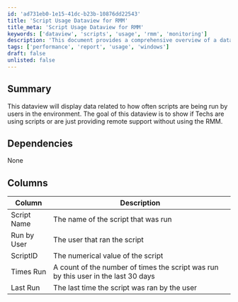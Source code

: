 ```yaml
---
id: 'ad731eb0-1e15-41dc-b23b-10876dd22543'
title: 'Script Usage Dataview for RMM'
title_meta: 'Script Usage Dataview for RMM'
keywords: ['dataview', 'scripts', 'usage', 'rmm', 'monitoring']
description: 'This document provides a comprehensive overview of a dataview designed to display data related to the frequency of script execution by users within a remote monitoring and management environment. It aims to assess whether technicians are actively utilizing scripts or primarily providing remote support.'
tags: ['performance', 'report', 'usage', 'windows']
draft: false
unlisted: false
---
```

## Summary

This dataview will display data related to how often scripts are being run by users in the environment. The goal of this dataview is to show if Techs are using scripts or are just providing remote support without using the RMM.

## Dependencies

None

## Columns

| Column        | Description                                                                                      |
|---------------|--------------------------------------------------------------------------------------------------|
| Script Name   | The name of the script that was run                                                              |
| Run by User   | The user that ran the script                                                                     |
| ScriptID      | The numerical value of the script                                                                 |
| Times Run     | A count of the number of times the script was run by this user in the last 30 days              |
| Last Run      | The last time the script was ran by the user                                                    |














